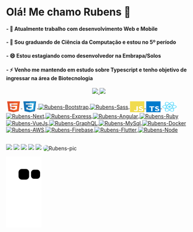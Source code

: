 <div><h1>Olá! Me chamo Rubens 👋</h1> 
<h4>- 🔭 Atualmente trabalho com desenvolvimento Web e Mobile</h4>
<h4>- 💬 Sou graduando de Ciência da Computação e estou no 5º período</h4>
<h4>- 😄 Estou estagiando como desenvolvedor na Embrapa/Solos</h4>
<h4>- ⚡ Venho me mantendo em estudo sobre Typescript e tenho objetivo de ingressar na área de Biotecnologia</h4>
</div>
<div align="center">
<a href="https://github.com/rubens-correa">
<img height="150em" src="https://github-readme-stats.vercel.app/api?username=rubens-correa&show_icons=true&theme=dracula&include_all_commits=true&count_private=true"/>
<img height="150em" src="https://github-readme-stats.vercel.app/api/top-langs/?username=rubens-correa&layout=compact&langs_count=7&theme=dracula"/>
</div>
<div style="display: inline_block"><br>
<img align="center" alt="Rubens-HTML" height="30" width="40" src="https://raw.githubusercontent.com/devicons/devicon/master/icons/html5/html5-original.svg">
<img align="center" alt="Rubens-CSS" height="30" width="40" src="https://raw.githubusercontent.com/devicons/devicon/master/icons/css3/css3-original.svg">
<img align="center" alt="Rubens-Bootstrap" height="30" width="40" src="https://user-images.githubusercontent.com/87000522/171234870-82bcea38-7716-481c-a4c9-349c75277db1.svg">
  <img align="center" alt="Rubens-Sass" height="30" width="40" src="https://user-images.githubusercontent.com/87000522/171235764-924ef6e8-c317-41b2-9ffa-78353b7f2f5b.svg">
  <img align="center" alt="Rubens-Js" height="30" width="40" src="https://raw.githubusercontent.com/devicons/devicon/master/icons/javascript/javascript-plain.svg">
  <img align="center" alt="Rubens-Ts" height="30" width="40" src="https://raw.githubusercontent.com/devicons/devicon/master/icons/typescript/typescript-plain.svg">
   <img align="center" alt="Rubens-React" height="30" width="40" src="https://raw.githubusercontent.com/devicons/devicon/master/icons/react/react-original.svg">
  <img align="center" alt="Rubens-Next" height="30" width="40" src="https://user-images.githubusercontent.com/87000522/171236200-6d74f986-5e54-431f-b237-df3f19a71e0c.svg">
<img align="center" alt="Rubens-Express" height="30" width="40" src="https://user-images.githubusercontent.com/87000522/171234875-e340d182-f5b9-4815-9c11-ffddf353345c.svg">
  <img align="center" alt="Rubens-Angular" height="30" width="40" src="https://user-images.githubusercontent.com/87000522/171234867-f5ee9ba5-7d7b-4b31-ad51-1aa147f5700b.svg">
  <img align="center" alt="Rubens-Ruby" height="30" width="40" src="https://user-images.githubusercontent.com/87000522/171234890-fd274fe2-d798-4380-acb9-2cd69cf9e3f5.svg">
  <img align="center" alt="Rubens-VueJs" height="30" width="40" src="https://user-images.githubusercontent.com/87000522/171234891-9c6bde51-ba27-447d-8bf7-54c060842275.svg">
  <img align="center" alt="Rubens-GraphQL" height="30" width="40" src="https://user-images.githubusercontent.com/87000522/171234883-0ea155a4-f09a-4579-b9f4-0e0d4a71dea8.svg">
  <img align="center" alt="Rubens-MySql" height="30" width="40" src="https://user-images.githubusercontent.com/87000522/171234886-43245dbc-a5b2-411c-809b-2a22a52d2edd.svg">
  <img align="center" alt="Rubens-Docker" height="40" width="50" src="https://user-images.githubusercontent.com/87000522/171234874-ef7d9a12-0d87-4e58-b157-457f99d5ccef.svg">
  <img align="center" alt="Rubens-AWS" height="30" width="40" src="https://user-images.githubusercontent.com/87000522/171234864-113f9913-adf0-4f25-99d4-e64c745a97b3.svg">
  <img align="center" alt="Rubens-Firebase" height="30" width="40" src="https://user-images.githubusercontent.com/87000522/171234877-f8debc43-e8ab-4e05-94a7-cb57f50f3a71.svg">
  <img align="center" alt="Rubens-Flutter" height="30" width="40" src="https://user-images.githubusercontent.com/87000522/171234878-fb9595a9-1e26-40a4-80c6-e89ed1335fb1.svg">
   <img align="center" alt="Rubens-Node" height="40" width="40" src="https://user-images.githubusercontent.com/87000522/171270542-ba911edc-c746-4243-8e82-1c9c2217f0d3.svg">
</div> 
  
  ##
  
  
  <div>
    <a href="https://wa.me/5521982995513" target="_blank"><img src="https://img.shields.io/badge/WhatsApp-25D366?style=for-the-badge&logo=whatsapp&logoColor=white" target="_blank" target="_blank"></a>
    <a href="https://t.me/RubensDev" target="_blank"><img src="https://img.shields.io/badge/Telegram-2CA5E0?style=for-the-badge&logo=telegram&logoColor=white" target="_blank" target="_blank"></a>
  <a href="https://www.instagram.com/rubens.dev/" target="_blank"><img src="https://img.shields.io/badge/-Instagram-%23E4405F?style=for-the-badge&logo=instagram&logoColor=white" target="_blank"></a>
  <a href = "mailto:kbs.rubens@gmail.com"><img src="https://img.shields.io/badge/-Gmail-%23333?style=for-the-badge&logo=gmail&logoColor=white" target="_blank"></a>
  <a href="https://www.linkedin.com/in/rubens-silva-0b3b75188/" target="_blank"><img src="https://img.shields.io/badge/-LinkedIn-%230077B5?style=for-the-badge&logo=linkedin&logoColor=white" target="_blank"></a>
      <img align="center" alt="Rubens-pic" height="427px" style="border-radius:50px;" src="https://camo.githubusercontent.com/d36ea8a39e4f6ba5ffe30669fd043e042d1063e4738107fc34174b0897563242/68747470733a2f2f7374617469632e636f6c6c65637475692e636f6d2f73686f74732f333235323338352f6a6f622d6f70656e696e672d6c61726765">
   </div>
  
![Snake animation](https://github.com/rubens-correa/rubens-correa/blob/output/github-contribution-grid-snake.svg)
  
